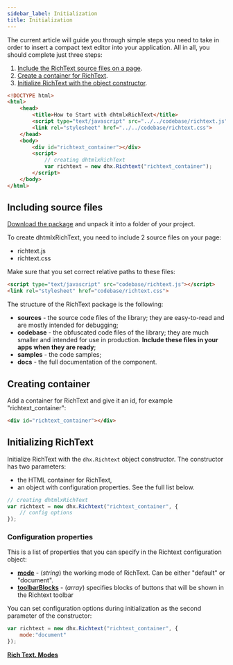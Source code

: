 ```yaml
---
sidebar_label: Initialization
title: Initialization
---
```


The current article will guide you through simple steps you need to take in order to insert a compact text editor into your application. All in all, you should complete just three steps:

1. [Include the RichText source files on a page](#including-source-files).
2. [Create a container for RichText](#creating-container).
3. [Initialize RichText with the object constructor](#initializing-richtext).

~~~html 
<!DOCTYPE html>
<html>
	<head>
		<title>How to Start with dhtmlxRichText</title>			
		<script type="text/javascript" src="../../codebase/richtext.js"></script>
		<link rel="stylesheet" href="../../codebase/richtext.css">
	</head>
	<body>
		<div id="richtext_container"></div>
		<script>
        	// creating dhtmlxRichText 
        	var richtext = new dhx.Richtext("richtext_container");
		</script>
	</body>
</html>
~~~

Including source files
-----------------------

[Download the package](https://dhtmlx.com/docs/products/dhtmlxRichText/download.shtml) and unpack it into a folder of your project.

To create dhtmlxRichText, you need to include 2 source files on your page:

- richtext.js
- richtext.css

Make sure that you set correct relative paths to these files:

~~~html title="index.html"
<script type="text/javascript" src="codebase/richtext.js"></script>  
<link rel="stylesheet" href="codebase/richtext.css">
~~~

The structure of the RichText package is the following:

- **sources** - the source code files of the library; they are easy-to-read and are mostly intended for debugging;
- **codebase** - the obfuscated code files of the library; they are much smaller and intended for use in production. **Include these files in your apps when they are ready**;
- **samples** - the code samples;
- **docs** - the full documentation of the component.


Creating container 
-----------------

Add a container for RichText and give it an id, for example "richtext_container":

~~~html title="index.html"
<div id="richtext_container"></div>
~~~

Initializing RichText
----------------------

Initialize RichText with the `dhx.Richtext` object constructor. The constructor has two parameters:

- the HTML container for RichText,
- an object with configuration properties. See the full list below.


~~~js title="index.html"
// creating dhtmlxRichText
var richtext = new dhx.Richtext("richtext_container", {
	// config options
});
~~~

### <span id="config">Configuration properties</span>

This is a list of properties that you can specify in the Richtext configuration object:

- [**mode**](configuration.md#working-modes) - (*string*) the working mode of RichText. Can be either "default" or "document".
- [**toolbarBlocks**](configuration.md#toolbar) - (*array*) specifies blocks of buttons that will be shown in the Richtext toolbar

You can set configuration options during initialization as the second parameter of the constructor:

~~~js
var richtext = new dhx.Richtext("richtext_container", { 
    mode:"document"
});
~~~

[**Rich Text. Modes**](https://snippet.dhtmlx.com/pdh5buvg)


